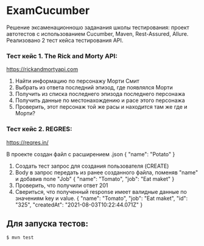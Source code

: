 # ExamCucumber

Решение эксаменационношо заданания школы тестирования: проект автотестов с использованием Cucumber, Maven, Rest-Assured, Allure.
Реализовано 2 тест кейса тестирования API.

### Тест кейс 1. The Rick and Morty API:
https://rickandmortyapi.com

1.	Найти информацию по персонажу Морти Смит
2.	Выбрать из ответа последний эпизод, где появлялся Морти
3.	Получить из списка последнего эпизода последнего персонажа
4.	Получить данные по местонахождению и расе этого персонажа
5.	Проверить, этот персонаж той же расы и находится там же где и Морти?

### Тест кейс 2. REGRES:
https://reqres.in/

В проекте создан файл с расширением .json { "name": "Potato" } 

1.	Создать тест запрос для создания пользователя (CREATE)
2.	Body в запрос передать из ранее созданного файла, поменяв "name" и добавив поле "Job" 
{ "name": "Tomato", "job": "Eat maket" }
3.	Проверить, что получили ответ 201
4.	Свериться, что полученный response имеет валидные данные по значениям key и value. 
{ 
"name": "Tomato", 
"job": "Eat maket", 
"id": "325", 
"createdAt": "2021-08-03T10:22:44.071Z" 
}

## Для запуска тестов:
```
$ mvn test
```
